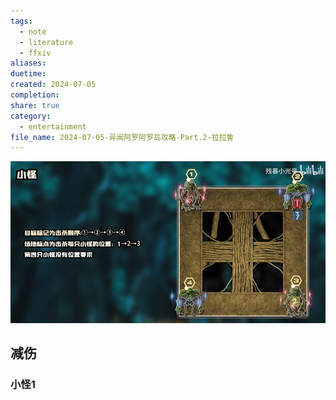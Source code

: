 ```yaml
---  
tags:  
  - note  
  - literature  
  - ffxiv  
aliases:   
duetime:   
created: 2024-07-05  
completion:   
share: true  
category:  
  - entertainment  
file_name: 2024-07-05-异闻阿罗阿罗岛攻略-Part.2-拉拉鲁  
---  
```

![Pasted image 20240706165853.png](../img/Pasted%20image%2020240706165853.png)  
  
## 减伤  
  
### 小怪1  
  
